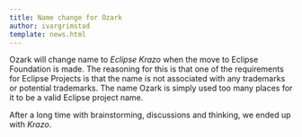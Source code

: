 ```yaml
---
title: Name change for Ozark
author: ivargrimstad
template: news.html
---
```


Ozark will change name to *Eclipse Krazo* when the move to Eclipse Foundation is made.
The reasoning for this is that one of the requirements for Eclipse Projects is that the name is not associated with any trademarks or potential trademarks. 
The name Ozark is simply used too many places for it to be a valid Eclipse project name.

After a long time with brainstorming, discussions and thinking, we ended up with *Krazo*. 